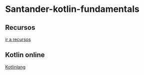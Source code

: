 # Santander-kotlin-fundamentals

## Recursos
[ir a recursos](./Recursos)

## Kotlin online
[Kotlinlang](https://play.kotlinlang.org/)
